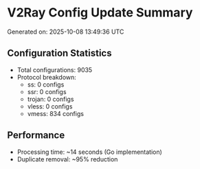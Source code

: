 # V2Ray Config Update Summary
Generated on: 2025-10-08 13:49:36 UTC

## Configuration Statistics
- Total configurations: 9035
- Protocol breakdown:
  - ss: 0 configs
  - ssr: 0 configs
  - trojan: 0 configs
  - vless: 0 configs
  - vmess: 834 configs

## Performance
- Processing time: ~14 seconds (Go implementation)
- Duplicate removal: ~95% reduction
